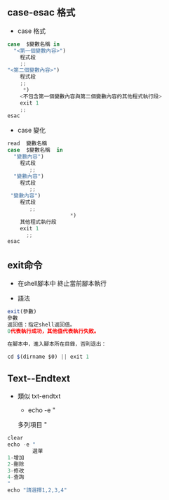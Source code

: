 ## case-esac 格式

* case 格式 
```js
case  $變數名稱 in
  "<第一個變數內容>")
	程式段
	;; 
"<第二個變數內容>")
	程式段
	;;
     *) 
	<不包含第一個變數內容與第二個變數內容的其他程式執行段>
	exit 1
	;;
esac  
```

* case 變化
```js
read  變數名稱 
case  $變數名稱  in
  "變數內容")
	程式段
	   ;; 
  "變數內容")
	程式段
	   ;;
 "變數內容")
	程式段
	   ;;
                    *) 
	其他程式執行段
	exit 1
	  ;;
esac  
```

## exit命令
* 在shell腳本中 終止當前腳本執行

* 語法
```js
exit(參數)
參數
返回值：指定shell返回值。
0代表執行成功，其他值代表執行失敗。

在腳本中，進入腳本所在目錄，否則退出：
```
```js
cd $(dirname $0) || exit 1
```

## Text--Endtext
* 類似 txt-endtxt
    * echo -e "
    
	多列項目
    "
```js
clear
echo -e "
        選單
1-增加
2-刪除
3-修改
4-查詢
"
echo "請選擇1,2,3,4"
```


